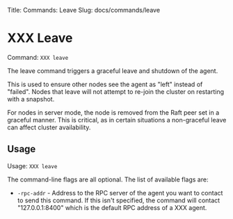 Title: Commands: Leave
Slug: docs/commands/leave


# XXX Leave

Command: `XXX leave`

The leave command triggers a graceful leave and shutdown of the agent.

This is used to ensure other nodes see the agent as "left" instead of
"failed". Nodes that leave will not attempt to re-join the cluster
on restarting with a snapshot.

For nodes in server mode, the node is removed from the Raft peer set
in a graceful manner. This is critical, as in certain situations a
non-graceful leave can affect cluster availability.

## Usage

Usage: `XXX leave`

The command-line flags are all optional. The list of available flags are:

* `-rpc-addr` - Address to the RPC server of the agent you want to contact
  to send this command. If this isn't specified, the command will contact
  "127.0.0.1:8400" which is the default RPC address of a XXX agent.

